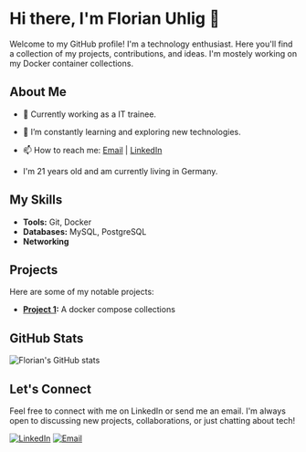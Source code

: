 # Hi there, I'm Florian Uhlig 👋

Welcome to my GitHub profile!
I'm a technology enthusiast. Here you'll find a collection of my projects, contributions, and ideas.
I'm mostely working on my Docker container collections. 

## About Me

- 💼 Currently working as a IT trainee.
- 🌱 I’m constantly learning and exploring new technologies.
- 📫 How to reach me: [Email](mailto:github.fuh@fuhlig.de) | [LinkedIn](https://www.linkedin.com/in/florianuhlig)

- I'm 21 years old and am currently living in Germany.

## My Skills

- **Tools:** Git, Docker
- **Databases:** MySQL, PostgreSQL
- **Networking**


## Projects

Here are some of my notable projects:

- **[Project 1](https://github.com/florianuhlig/Docker):** A docker compose collections

## GitHub Stats

![Florian's GitHub stats](https://github-readme-stats.vercel.app/api?username=florianuhlig&show_icons=true&theme=radical)

## Let's Connect

Feel free to connect with me on LinkedIn or send me an email. I'm always open to discussing new projects, collaborations, or just chatting about tech!

[![LinkedIn](https://img.shields.io/badge/LinkedIn-Connect-blue)](https://www.linkedin.com/in/florianuhlig)
[![Email](https://img.shields.io/badge/Email-Send%20an%20Email-red)](mailto:github.fuh@fuhlig.de)

